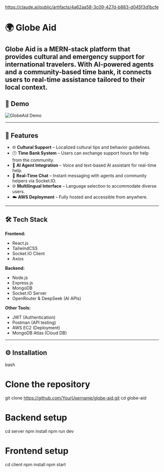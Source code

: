 https://claude.ai/public/artifacts/4a62aa58-3c09-427d-b883-d045f3d1bcfe
# 🌍 Globe Aid

**Globe Aid** is a MERN-stack platform that provides cultural and emergency support for international travelers. With AI-powered agents and a community-based time bank, it connects users to real-time assistance tailored to their local context.
---
## 🎥 Demo

![GlobeAid Demo](https://github.com/DevAbdallahSi/Globe-Aid/blob/main/client/src/assets/GlobeAid%20-%20Your%20Cultural%20Bridge%20to%20Belonging%20Anywhere%20-%20Google%20Chrome%202025-08-07%2011-15-29%20(1).gif?raw=true)

---

## 🚀 Features

- 🌐 **Cultural Support** – Localized cultural tips and behavior guidelines.
- 🕒 **Time Bank System** – Users can exchange support hours for help from the community.
- 🧠 **AI Agent Integration** – Voice and text-based AI assistant for real-time help.
- 💬 **Real-Time Chat** – Instant messaging with agents and community helpers via Socket.IO.
- 🌐 **Multilingual Interface** – Language selection to accommodate diverse users.
- ☁️ **AWS Deployment** – Fully hosted and accessible from anywhere.

---

## 🛠️ Tech Stack

**Frontend:**
- React.js
- TailwindCSS
- Socket.IO Client
- Axios

**Backend:**
- Node.js
- Express.js
- MongoDB
- Socket.IO Server
- OpenRouter & DeepSeek (AI APIs)

**Other Tools:**
- JWT (Authentication)
- Postman (API testing)
- AWS EC2 (Deployment)
- MongoDB Atlas (Cloud DB)

---


## ⚙️ Installation

bash
# Clone the repository
git clone https://github.com/YourUsername/globe-aid.git
cd globe-aid

# Backend setup
cd server
npm install
npm run dev

# Frontend setup
cd client
npm install
npm start

